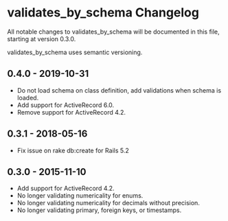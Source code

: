 # validates_by_schema Changelog

All notable changes to validates_by_schema will be documented in this file, starting at
version 0.3.0.

validates_by_schema uses semantic versioning.

## 0.4.0 - 2019-10-31

- Do not load schema on class definition, add validations when schema is loaded.
- Add support for ActiveRecord 6.0.
- Remove support for ActiveRecord 4.2.

## 0.3.1 - 2018-05-16

- Fix issue on rake db:create for Rails 5.2

## 0.3.0 - 2015-11-10

- Add support for ActiveRecord 4.2.
- No longer validating numericality for enums.
- No longer validating numericality for decimals without precision.
- No longer validating primary, foreign keys, or timestamps.
